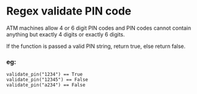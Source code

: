 # Regex validate PIN code
ATM machines allow 4 or 6 digit PIN codes and PIN codes cannot contain anything but exactly 4 digits or exactly 6 digits.

If the function is passed a valid PIN string, return true, else return false.

### eg:
```
validate_pin("1234") == True
validate_pin("12345") == False
validate_pin("a234") == False
```